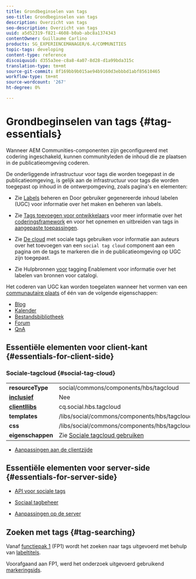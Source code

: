 ```yaml
---
title: Grondbeginselen van tags
seo-title: Grondbeginselen van tags
description: Overzicht van tags
seo-description: Overzicht van tags
uuid: a5d52319-f821-4608-b0ab-abc8a1374343
contentOwner: Guillaume Carlino
products: SG_EXPERIENCEMANAGER/6.4/COMMUNITIES
topic-tags: developing
content-type: reference
discoiquuid: d355a3ee-c8a8-4a07-8d28-d1a99bda315c
translation-type: tm+mt
source-git-commit: 8f169bb9b015ae94b9160d3ebbbd1abf85610465
workflow-type: tm+mt
source-wordcount: '267'
ht-degree: 0%

---
```



# Grondbeginselen van tags {#tag-essentials}

Wanneer AEM Communities-componenten zijn geconfigureerd met codering ingeschakeld, kunnen communityleden de inhoud die ze plaatsen in de publicatieomgeving coderen.

De onderliggende infrastructuur voor tags die worden toegepast in de publicatieomgeving, is gelijk aan de infrastructuur voor tags die worden toegepast op inhoud in de ontwerpomgeving, zoals pagina&#39;s en elementen:

* Zie [Labels](../../help/sites-administering/tags.md) beheren en Door gebruiker gegenereerde inhoud [](tag-ugc.md) labelen (UGC) voor informatie over het maken en beheren van labels.

* Zie [Tags toevoegen voor ontwikkelaars](../../help/sites-developing/tags.md) voor meer informatie over het [coderingsframework](../../help/sites-developing/framework.md) en voor het opnemen en uitbreiden van tags in [aangepaste toepassingen](../../help/sites-developing/building.md).

* Zie [De cloud](tagcloud.md) met sociale tags gebruiken voor informatie aan auteurs over het toevoegen van een `social tag cloud` component aan een pagina om de tags te markeren die in de publicatieomgeving op UGC zijn toegepast.

* Zie Hulpbronnen [voor](tag-resources.md) tagging Enablement voor informatie over het labelen van bronnen voor catalogi.

Het coderen van UGC kan worden toegelaten wanneer het vormen van een [communautaire plaats](sites-console.md#tagging) of één van de volgende eigenschappen:

* [Blog](blog-feature.md)
* [Kalender](calendar.md)
* [Bestandsbibliotheek](file-library.md)
* [Forum](forum.md)
* [QnA](working-with-qna.md)

## Essentiële elementen voor client-kant {#essentials-for-client-side}

### Sociale-tagcloud {#social-tag-cloud}

<table> 
 <tbody>
  <tr>
   <td> <strong>resourceType</strong></td> 
   <td>social/commons/components/hbs/tagcloud</td> 
  </tr>
  <tr>
   <td> <a href="scf.md#add-or-include-a-communities-component"><strong>inclusief</strong></a></td> 
   <td>Nee</td> 
  </tr>
  <tr>
   <td> <a href="clientlibs.md"><strong>clientllibs</strong></a></td> 
   <td>cq.social.hbs.tagcloud</td> 
  </tr>
  <tr>
   <td> <strong>templates</strong></td> 
   <td> /libs/social/commons/components/hbs/tagcloud/tagcloud.hbs<br /> </td> 
  </tr>
  <tr>
   <td> <strong>css</strong></td> 
   <td> /libs/social/commons/components/hbs/tagcloud/clientlibs/tagcloud.css</td> 
  </tr>
  <tr>
   <td><strong>eigenschappen</strong></td> 
   <td>Zie <a href="tagcloud.md">Sociale tagcloud gebruiken</a></td> 
  </tr>
 </tbody>
</table>

* [Aanpassingen aan de clientzijde](client-customize.md)

## Essentiële elementen voor server-side {#essentials-for-server-side}

* [API voor sociale tags](https://helpx.adobe.com/experience-manager/6-4/sites/developing/using/reference-materials/javadoc/com/adobe/cq/social/commons/tagcloud/api/package-summary.html)

* [Sociaal tagbeheer](https://helpx.adobe.com/experience-manager/6-4/sites/developing/using/reference-materials/javadoc/com/adobe/cq/social/commons/tagging/package-summary.html)

* [Aanpassingen op de server](server-customize.md)

## Zoeken met tags {#tag-searching}

Vanaf [functiepak 1](deploy-communities.md#latestfeaturepack) (FP1) wordt het zoeken naar tags uitgevoerd met behulp van [labeltitels](../../help/sites-developing/framework.md#tag-characteristics).

Voorafgaand aan FP1, werd het onderzoek uitgevoerd gebruikend [markeringsids](../../help/sites-developing/framework.md#tagid).
